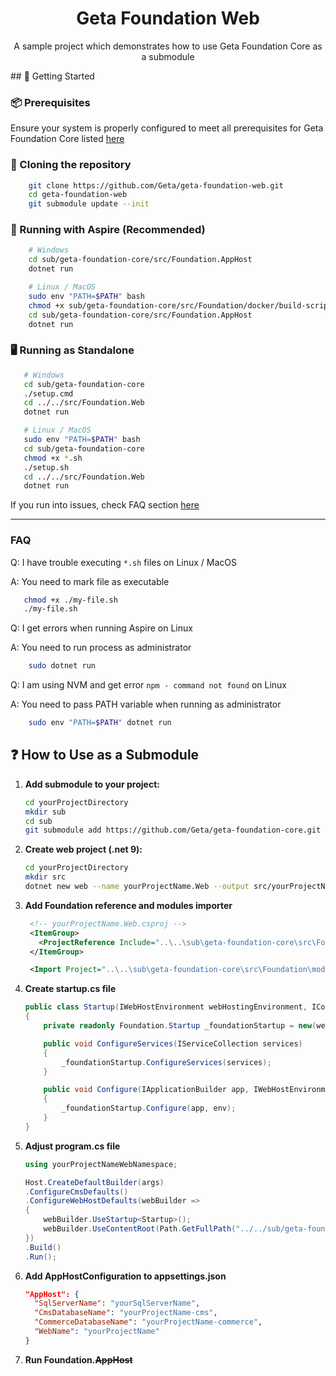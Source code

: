 <div align="center">
  <h1>Geta Foundation Web</h1>
  <p>A sample project which demonstrates how to use Geta Foundation Core as a submodule</p>
</div>
## 🏁 Getting Started

### 📦 Prerequisites

Ensure your system is properly configured to meet all prerequisites for Geta Foundation Core listed [here](https://github.com/Geta/geta-foundation-core#%EF%B8%8F-prerequisites)

### 🐑 Cloning the repository

```bash
    git clone https://github.com/Geta/geta-foundation-web.git
    cd geta-foundation-web
    git submodule update --init
```

### 🚀 Running with Aspire (Recommended)
```bash
    # Windows
    cd sub/geta-foundation-core/src/Foundation.AppHost
    dotnet run

    # Linux / MacOS
    sudo env "PATH=$PATH" bash
    chmod +x sub/geta-foundation-core/src/Foundation/docker/build-script/*.sh
    cd sub/geta-foundation-core/src/Foundation.AppHost
    dotnet run
```

### 🖥️ Running as Standalone
```bash
   # Windows
   cd sub/geta-foundation-core
   ./setup.cmd
   cd ../../src/Foundation.Web
   dotnet run

   # Linux / MacOS
   sudo env "PATH=$PATH" bash
   cd sub/geta-foundation-core
   chmod +x *.sh
   ./setup.sh
   cd ../../src/Foundation.Web
   dotnet run
```

If you run into issues, check FAQ section [here](https://github.com/Geta/geta-packages-foundation-web?tab=readme-ov-file#faq) 

---

### FAQ

Q: I have trouble executing `*.sh` files on Linux / MacOS

A: You need to mark file as executable

```bash
   chmod +x ./my-file.sh
   ./my-file.sh
```

Q: I get errors when running Aspire on Linux

A: You need to run process as administrator

```bash
    sudo dotnet run
```

Q: I am using NVM and get error `npm - command not found` on Linux

A: You need to pass PATH variable when running as administrator

```bash
    sudo env "PATH=$PATH" dotnet run
```

## ❓ How to Use as a Submodule
1. **Add submodule to your project:**
   ```bash
   cd yourProjectDirectory
   mkdir sub
   cd sub
   git submodule add https://github.com/Geta/geta-foundation-core.git
   ```
2. **Create web project (.net 9):**
   ```bash
   cd yourProjectDirectory
   mkdir src
   dotnet new web --name yourProjectName.Web --output src/yourProjectName.Web
   ```
3. **Add Foundation reference and modules importer**
   ```xml
    <!-- yourProjectName.Web.csproj -->
    <ItemGroup>
      <ProjectReference Include="..\..\sub\geta-foundation-core\src\Foundation\Foundation.csproj" />
    </ItemGroup>
   
    <Import Project="..\..\sub\geta-foundation-core\src\Foundation\modules\ModulesInclude.proj"/>
   ```
4. **Create startup.cs file**
    ```cs
    public class Startup(IWebHostEnvironment webHostingEnvironment, IConfiguration configuration)
    {
        private readonly Foundation.Startup _foundationStartup = new(webHostingEnvironment, configuration);
    
        public void ConfigureServices(IServiceCollection services)
        {
            _foundationStartup.ConfigureServices(services);
        }
    
        public void Configure(IApplicationBuilder app, IWebHostEnvironment env)
        {
            _foundationStartup.Configure(app, env);
        }
    }
    ```
5. **Adjust program.cs file**
    ```cs
    using yourProjectNameWebNamespace;
    
    Host.CreateDefaultBuilder(args)
    .ConfigureCmsDefaults()
    .ConfigureWebHostDefaults(webBuilder =>
    {
        webBuilder.UseStartup<Startup>();
        webBuilder.UseContentRoot(Path.GetFullPath("../../sub/geta-foundation-core/src/Foundation"));
    })
    .Build()
    .Run();

    ```

6. **Add AppHostConfiguration to appsettings.json**
    ```json
    "AppHost": {
      "SqlServerName": "yourSqlServerName",
      "CmsDatabaseName": "yourProjectName-cms",
      "CommerceDatabaseName": "yourProjectName-commerce",
      "WebName": "yourProjectName"
    }

    ```
7. **Run Foundation.~~AppHost~~**   
